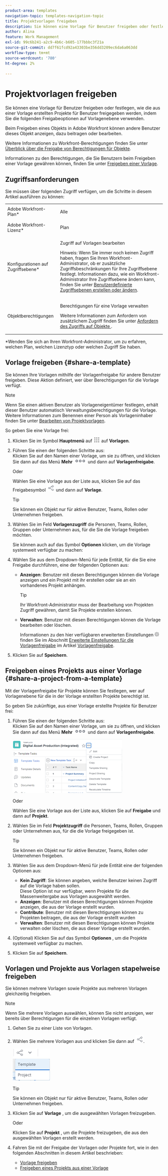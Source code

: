 ```yaml
---
product-area: templates
navigation-topic: templates-navigation-topic
title: Projektvorlagen freigeben
description: Sie können eine Vorlage für Benutzer freigeben oder festlegen, wie die aus einer Vorlage erstellten Projekte für Benutzer freigegeben werden, indem Sie die folgenden Freigabeoptionen auf Vorlagenebene verwenden.
author: Alina
feature: Work Management
exl-id: 99c6b241-a2c9-4b6c-b605-177bbbc3f21a
source-git-commit: dd7f61fcd92a43303be356dd3209ec6da6a063dd
workflow-type: tm+mt
source-wordcount: '780'
ht-degree: 2%

---
```


# Projektvorlagen freigeben

Sie können eine Vorlage für Benutzer freigeben oder festlegen, wie die aus einer Vorlage erstellten Projekte für Benutzer freigegeben werden, indem Sie die folgenden Freigabeoptionen auf Vorlagenebene verwenden.

Beim Freigeben eines Objekts in Adobe Workfront können andere Benutzer dieses Objekt anzeigen, dazu beitragen oder bearbeiten.

Weitere Informationen zu Workfront-Berechtigungen finden Sie unter [Überblick über die Freigabe von Berechtigungen für Objekte](../../../workfront-basics/grant-and-request-access-to-objects/sharing-permissions-on-objects-overview.md).

Informationen zu den Berechtigungen, die Sie Benutzern beim Freigeben einer Vorlage gewähren können, finden Sie unter [Freigeben einer Vorlage](../../../workfront-basics/grant-and-request-access-to-objects/share-a-template.md).

## Zugriffsanforderungen

Sie müssen über folgenden Zugriff verfügen, um die Schritte in diesem Artikel ausführen zu können:

<table style="table-layout:auto"> 
 <col> 
 <col> 
 <tbody> 
  <tr> 
   <td role="rowheader">Adobe Workfront-Plan*</td> 
   <td> <p>Alle </p> </td> 
  </tr> 
  <tr> 
   <td role="rowheader">Adobe Workfront-Lizenz*</td> 
   <td> <p>Plan </p> </td> 
  </tr> 
  <tr> 
   <td role="rowheader">Konfigurationen auf Zugriffsebene*</td> 
   <td> <p>Zugriff auf Vorlagen bearbeiten</p> <p>Hinweis: Wenn Sie immer noch keinen Zugriff haben, fragen Sie Ihren Workfront-Administrator, ob er zusätzliche Zugriffsbeschränkungen für Ihre Zugriffsebene festlegt. Informationen dazu, wie ein Workfront-Administrator Ihre Zugriffsebene ändern kann, finden Sie unter <a href="../../../administration-and-setup/add-users/configure-and-grant-access/create-modify-access-levels.md" class="MCXref xref">Benutzerdefinierte Zugriffsebenen erstellen oder ändern</a>.</p> </td> 
  </tr> 
  <tr> 
   <td role="rowheader">Objektberechtigungen</td> 
   <td> <p>Berechtigungen für eine Vorlage verwalten</p> <p>Weitere Informationen zum Anfordern von zusätzlichem Zugriff finden Sie unter <a href="../../../workfront-basics/grant-and-request-access-to-objects/request-access.md" class="MCXref xref">Anfordern des Zugriffs auf Objekte </a>.</p> </td> 
  </tr> 
 </tbody> 
</table>

&#42;Wenden Sie sich an Ihren Workfront-Administrator, um zu erfahren, welchen Plan, welchen Lizenztyp oder welchen Zugriff Sie haben.

## Vorlage freigeben {#share-a-template}

Sie können Ihre Vorlagen mithilfe der Vorlagenfreigabe für andere Benutzer freigeben. Diese Aktion definiert, wer über Berechtigungen für die Vorlage verfügt.

>[!NOTE]
>
>Wenn Sie einen aktiven Benutzer als Vorlageneigentümer festlegen, erhält dieser Benutzer automatisch Verwaltungsberechtigungen für die Vorlage. Weitere Informationen zum Benennen einer Person als Vorlageninhaber finden Sie unter [Bearbeiten von Projektvorlagen](../../../manage-work/projects/create-and-manage-templates/edit-templates.md).

So geben Sie eine Vorlage frei:

1. Klicken Sie im Symbol **Hauptmenü** auf ![](assets/main-menu-icon.png) auf **Vorlagen**.

1. Führen Sie einen der folgenden Schritte aus:\
   Klicken Sie auf den Namen einer Vorlage, um sie zu öffnen, und klicken Sie dann auf das Menü **Mehr** ![](assets/qs-more-icon-on-an-object.png) und dann auf **Vorlagenfreigabe**.

   Oder

   Wählen Sie eine Vorlage aus der Liste aus, klicken Sie auf das Freigabesymbol ![](assets/share-icon.png) und dann auf **Vorlage**.

   >[!TIP]
   >
   >Sie können ein Objekt nur für aktive Benutzer, Teams, Rollen oder Unternehmen freigeben.

1. Wählen Sie im Feld **Vorlagenzugriff** die Personen, Teams, Rollen, Gruppen oder Unternehmen aus, für die Sie die Vorlage freigeben möchten.

   Sie können auch auf das Symbol **Optionen** klicken, um die Vorlage systemweit verfügbar zu machen:

1. Wählen Sie aus dem Dropdown-Menü für jede Entität, für die Sie eine Freigabe durchführen, eine der folgenden Optionen aus:

   * **Anzeigen**: Benutzer mit diesen Berechtigungen können die Vorlage anzeigen und ein Projekt mit ihr erstellen oder sie an ein vorhandenes Projekt anhängen.

     >[!TIP]
     >
     >Ihr Workfront-Administrator muss der Bearbeitung von Projekten Zugriff gewähren, damit Sie Projekte erstellen können.

   * **Verwalten**: Benutzer mit diesen Berechtigungen können die Vorlage bearbeiten oder löschen.

     Informationen zu den hier verfügbaren erweiterten Einstellungen ![](assets/gear-icon-in-access-levels.png) finden Sie im Abschnitt [Erweiterte Einstellungen für die Vorlagenfreigabe](../../../workfront-basics/grant-and-request-access-to-objects/share-a-template.md#template-permissions) im Artikel [Vorlagenfreigabe](../../../workfront-basics/grant-and-request-access-to-objects/share-a-template.md).

1. Klicken Sie auf **Speichern**.

## Freigeben eines Projekts aus einer Vorlage {#share-a-project-from-a-template}

Mit der Vorlagenfreigabe für Projekte können Sie festlegen, wer auf Vorlagenebene für die in der Vorlage erstellten Projekte berechtigt ist.

So geben Sie zukünftige, aus einer Vorlage erstellte Projekte für Benutzer frei:

1. Führen Sie einen der folgenden Schritte aus:\
   Klicken Sie auf den Namen einer Vorlage, um sie zu öffnen, und klicken Sie dann auf das Menü **Mehr** ![](assets/qs-more-icon-on-an-object.png) und dann auf **Vorlagenfreigabe**.

   ![Projekt aus Vorlage freigeben](assets/project-sharing-on-template-nwe-2022-350x172.png)

   Oder

   Wählen Sie eine Vorlage aus der Liste aus, klicken Sie auf **Freigabe** und dann auf **Projekt**.

1. Wählen Sie im Feld **Projektzugriff** die Personen, Teams, Rollen, Gruppen oder Unternehmen aus, für die die Vorlage freigegeben ist.

   >[!TIP]
   >
   >Sie können ein Objekt nur für aktive Benutzer, Teams, Rollen oder Unternehmen freigeben.

1. Wählen Sie aus dem Dropdown-Menü für jede Entität eine der folgenden Optionen aus:

   * **Kein Zugriff**: Sie können angeben, welche Benutzer keinen Zugriff auf die Vorlage haben sollen.\
     Diese Option ist nur verfügbar, wenn Projekte für die Massenweitergabe aus Vorlagen ausgewählt werden. 
   * **Anzeigen**: Benutzer mit diesen Berechtigungen können Projekte anzeigen, die aus der Vorlage erstellt wurden.
   * **Contribute**: Benutzer mit diesen Berechtigungen können zu Projekten beitragen, die aus der Vorlage erstellt wurden 
   * **Verwalten**: Benutzer mit diesen Berechtigungen können Projekte verwalten oder löschen, die aus dieser Vorlage erstellt wurden.

1. (Optional) Klicken Sie auf das Symbol **Optionen** , um die Projekte systemweit verfügbar zu machen.
1. Klicken Sie auf **Speichern**.

<!--
<div data-mc-conditions="QuicksilverOrClassic.Draft mode">
<h3>Overview of project sharing from other sources</h3>
<p>You may already have been assigned access to projects from other areas of Workfront. <br>You may have been assigned access to projects from the following areas: </p>
<ul>
<li>When a project is created<br>For more information about sharing projects when the project is created, see the "Access" section in <a href="../../../manage-work/projects/manage-projects/edit-projects.md" class="MCXref xref">Edit projects</a>.</li>
<li>When your Workfront administrator sets user access levels<br>For more information about setting access levels, see <a href="../../../administration-and-setup/add-users/configure-and-grant-access/create-modify-access-levels.md" class="MCXref xref">Create or modify custom access levels</a>.</li>
<li>When using the project access template</li>
</ul>
<p>When using the Template Project Sharing feature, if a user's access to a project is View, but you set the access permissions for Template Project Sharing to Manage, the user will have Manage permission for every project created using this specific template. The user will only have View permission for the other projects they are on.</p>
</div>
-->

## Vorlagen und Projekte aus Vorlagen stapelweise freigeben

Sie können mehrere Vorlagen sowie Projekte aus mehreren Vorlagen gleichzeitig freigeben.

>[!NOTE]
>
>Wenn Sie mehrere Vorlagen auswählen, können Sie nicht anzeigen, wer bereits über Berechtigungen für die einzelnen Vorlagen verfügt.

1. Gehen Sie zu einer Liste von Vorlagen.
1. Wählen Sie mehrere Vorlagen aus und klicken Sie dann auf ![Freigeben](assets/share-icon.png).

   ![Vorlagen oder Projekte stapelweise freigeben](assets/share-templates-projects-in-bulk-link-in-toolbar-nwe-2022.png)

   >[!TIP]
   >
   >Sie können ein Objekt nur für aktive Benutzer, Teams, Rollen oder Unternehmen freigeben.

1. Klicken Sie auf **Vorlage** , um die ausgewählten Vorlagen freizugeben.

   Oder

   Klicken Sie auf **Projekt** , um die Projekte freizugeben, die aus den ausgewählten Vorlagen erstellt werden.

1. Fahren Sie mit der Freigabe der Vorlagen oder Projekte fort, wie in den folgenden Abschnitten in diesem Artikel beschrieben:

   * [Vorlage freigeben](#share-a-template)
   * [Freigeben eines Projekts aus einer Vorlage](#share-a-project-from-a-template)
